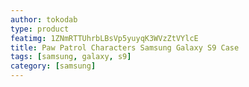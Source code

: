 ```yaml
---
author: tokodab
type: product
featimg: 1ZNmRTTUhrbLBsVp5yuyqK3WVzZtVYlcE
title: Paw Patrol Characters Samsung Galaxy S9 Case
tags: [samsung, galaxy, s9]
category: [samsung]
---
```

